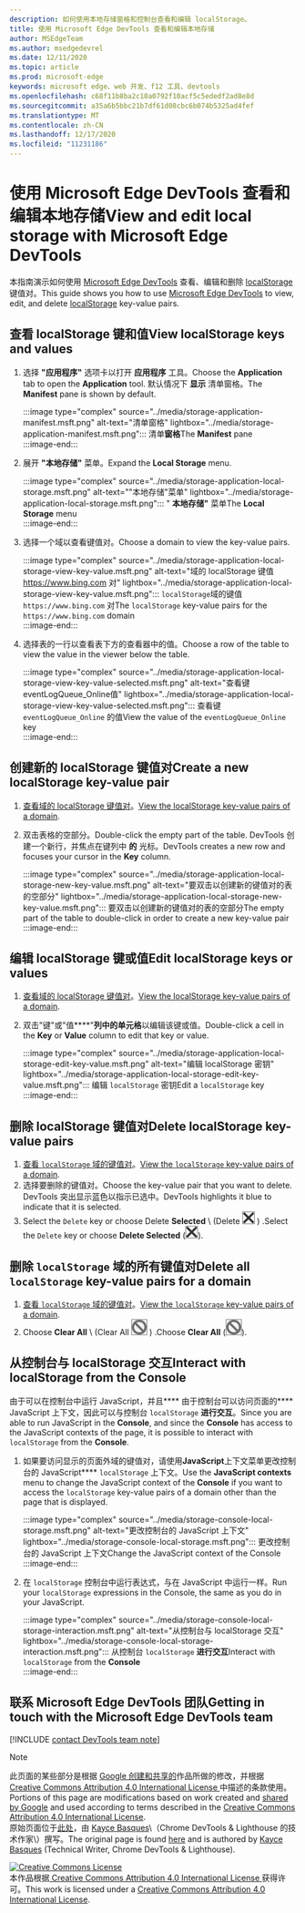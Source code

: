 ```yaml
---
description: 如何使用本地存储窗格和控制台查看和编辑 localStorage。
title: 使用 Microsoft Edge DevTools 查看和编辑本地存储
author: MSEdgeTeam
ms.author: msedgedevrel
ms.date: 12/11/2020
ms.topic: article
ms.prod: microsoft-edge
keywords: microsoft edge、web 开发、f12 工具、devtools
ms.openlocfilehash: c68f11b8ba2c10a0792f10acf5c5ededf2ad8e8d
ms.sourcegitcommit: a35a6b5bbc21b7df61d08cbc6b074b5325ad4fef
ms.translationtype: MT
ms.contentlocale: zh-CN
ms.lasthandoff: 12/17/2020
ms.locfileid: "11231186"
---
```

<!-- Copyright Kayce Basques 

   Licensed under the Apache License, Version 2.0 (the "License");
   you may not use this file except in compliance with the License.
   You may obtain a copy of the License at

       https://www.apache.org/licenses/LICENSE-2.0

   Unless required by applicable law or agreed to in writing, software
   distributed under the License is distributed on an "AS IS" BASIS,
   WITHOUT WARRANTIES OR CONDITIONS OF ANY KIND, either express or implied.
   See the License for the specific language governing permissions and
   limitations under the License.  -->  

# <span data-ttu-id="d71d7-104">使用 Microsoft Edge DevTools 查看和编辑本地存储</span><span class="sxs-lookup"><span data-stu-id="d71d7-104">View and edit local storage with Microsoft Edge DevTools</span></span>  

<span data-ttu-id="d71d7-105">本指南演示如何使用 [Microsoft Edge DevTools][MicrosoftEdgeDevTools] 查看、编辑和删除 [localStorage][MDNWindowsLocalStorage] 键值对。</span><span class="sxs-lookup"><span data-stu-id="d71d7-105">This guide shows you how to use [Microsoft Edge DevTools][MicrosoftEdgeDevTools] to view, edit, and delete [localStorage][MDNWindowsLocalStorage] key-value pairs.</span></span>  

## <span data-ttu-id="d71d7-106">查看 localStorage 键和值</span><span class="sxs-lookup"><span data-stu-id="d71d7-106">View localStorage keys and values</span></span>  

1.  <span data-ttu-id="d71d7-107">选择 **"应用程序"** 选项卡以打开 **应用程序** 工具。</span><span class="sxs-lookup"><span data-stu-id="d71d7-107">Choose the **Application** tab to open the **Application** tool.</span></span>  <span data-ttu-id="d71d7-108">默认情况下 **显示** 清单窗格。</span><span class="sxs-lookup"><span data-stu-id="d71d7-108">The **Manifest** pane is shown by default.</span></span>  
    
    :::image type="complex" source="../media/storage-application-manifest.msft.png" alt-text="清单窗格" lightbox="../media/storage-application-manifest.msft.png":::
       <span data-ttu-id="d71d7-110">清单**窗格**</span><span class="sxs-lookup"><span data-stu-id="d71d7-110">The **Manifest** pane</span></span>  
    :::image-end:::  
    
1.  <span data-ttu-id="d71d7-111">展开 **"本地存储"** 菜单。</span><span class="sxs-lookup"><span data-stu-id="d71d7-111">Expand the **Local Storage** menu.</span></span>  
    
    :::image type="complex" source="../media/storage-application-local-storage.msft.png" alt-text=""本地存储"菜单" lightbox="../media/storage-application-local-storage.msft.png":::
       <span data-ttu-id="d71d7-113">" **本地存储"** 菜单</span><span class="sxs-lookup"><span data-stu-id="d71d7-113">The **Local Storage** menu</span></span>  
    :::image-end:::  
    
1.  <span data-ttu-id="d71d7-114">选择一个域以查看键值对。</span><span class="sxs-lookup"><span data-stu-id="d71d7-114">Choose a domain to view the key-value pairs.</span></span>  
    
    :::image type="complex" source="../media/storage-application-local-storage-view-key-value.msft.png" alt-text="域的 localStorage 键值 https://www.bing.com 对" lightbox="../media/storage-application-local-storage-view-key-value.msft.png":::
       <span data-ttu-id="d71d7-116">`localStorage`域的键值 `https://www.bing.com` 对</span><span class="sxs-lookup"><span data-stu-id="d71d7-116">The `localStorage` key-value pairs for the `https://www.bing.com` domain</span></span>  
    :::image-end:::  
    
1.  <span data-ttu-id="d71d7-117">选择表的一行以查看表下方的查看器中的值。</span><span class="sxs-lookup"><span data-stu-id="d71d7-117">Choose a row of the table to view the value in the viewer below the table.</span></span>  
    
    :::image type="complex" source="../media/storage-application-local-storage-view-key-value-selected.msft.png" alt-text="查看键eventLogQueue_Online值" lightbox="../media/storage-application-local-storage-view-key-value-selected.msft.png":::
       <span data-ttu-id="d71d7-119">查看键 `eventLogQueue_Online` 的值</span><span class="sxs-lookup"><span data-stu-id="d71d7-119">View the value of the `eventLogQueue_Online` key</span></span>  
    :::image-end:::  
    
## <span data-ttu-id="d71d7-120">创建新的 localStorage 键值对</span><span class="sxs-lookup"><span data-stu-id="d71d7-120">Create a new localStorage key-value pair</span></span>  

1.  <span data-ttu-id="d71d7-121">[查看域的 localStorage 键值对](#view-localstorage-keys-and-values)。</span><span class="sxs-lookup"><span data-stu-id="d71d7-121">[View the localStorage key-value pairs of a domain](#view-localstorage-keys-and-values).</span></span>  
1.  <span data-ttu-id="d71d7-122">双击表格的空部分。</span><span class="sxs-lookup"><span data-stu-id="d71d7-122">Double-click the empty part of the table.</span></span>  <span data-ttu-id="d71d7-123">DevTools 创建一个新行，并焦点在键列中 **的** 光标。</span><span class="sxs-lookup"><span data-stu-id="d71d7-123">DevTools creates a new row and focuses your cursor in the **Key** column.</span></span>  
    
    :::image type="complex" source="../media/storage-application-local-storage-new-key-value.msft.png" alt-text="要双击以创建新的键值对的表的空部分" lightbox="../media/storage-application-local-storage-new-key-value.msft.png":::
       <span data-ttu-id="d71d7-125">要双击以创建新的键值对的表的空部分</span><span class="sxs-lookup"><span data-stu-id="d71d7-125">The empty part of the table to double-click in order to create a new key-value pair</span></span>  
    :::image-end:::  
    
## <span data-ttu-id="d71d7-126">编辑 localStorage 键或值</span><span class="sxs-lookup"><span data-stu-id="d71d7-126">Edit localStorage keys or values</span></span>  

1.  <span data-ttu-id="d71d7-127">[查看域的 localStorage 键值对](#view-localstorage-keys-and-values)。</span><span class="sxs-lookup"><span data-stu-id="d71d7-127">[View the localStorage key-value pairs of a domain](#view-localstorage-keys-and-values).</span></span>  
1.  <span data-ttu-id="d71d7-128">双击"键"或"值\*\*\*\*"**列中的单元格**以编辑该键或值。</span><span class="sxs-lookup"><span data-stu-id="d71d7-128">Double-click a cell in the **Key** or **Value** column to edit that key or value.</span></span>  
    
    :::image type="complex" source="../media/storage-application-local-storage-edit-key-value.msft.png" alt-text="编辑 localStorage 密钥" lightbox="../media/storage-application-local-storage-edit-key-value.msft.png":::
       <span data-ttu-id="d71d7-130">编辑 `localStorage` 密钥</span><span class="sxs-lookup"><span data-stu-id="d71d7-130">Edit a `localStorage` key</span></span>  
    :::image-end:::  
    
## <span data-ttu-id="d71d7-131">删除 localStorage 键值对</span><span class="sxs-lookup"><span data-stu-id="d71d7-131">Delete localStorage key-value pairs</span></span>  

1.  <span data-ttu-id="d71d7-132">[查看 `localStorage` 域的键值对](#view-localstorage-keys-and-values)。</span><span class="sxs-lookup"><span data-stu-id="d71d7-132">[View the `localStorage` key-value pairs of a domain](#view-localstorage-keys-and-values).</span></span>  
1.  <span data-ttu-id="d71d7-133">选择要删除的键值对。</span><span class="sxs-lookup"><span data-stu-id="d71d7-133">Choose the key-value pair that you want to delete.</span></span>  <span data-ttu-id="d71d7-134">DevTools 突出显示蓝色以指示已选中。</span><span class="sxs-lookup"><span data-stu-id="d71d7-134">DevTools highlights it blue to indicate that it is selected.</span></span>  
1.  <span data-ttu-id="d71d7-135">Select the `Delete` key or choose Delete **Selected** \ (Delete ![ Selected ][ImageDeleteIcon] \) .</span><span class="sxs-lookup"><span data-stu-id="d71d7-135">Select the `Delete` key or choose **Delete Selected** \(![Delete Selected][ImageDeleteIcon]\).</span></span>  
    
## <span data-ttu-id="d71d7-136">删除 `localStorage` 域的所有键值对</span><span class="sxs-lookup"><span data-stu-id="d71d7-136">Delete all `localStorage` key-value pairs for a domain</span></span>  

1.  <span data-ttu-id="d71d7-137">[查看 `localStorage` 域的键值对](#view-localstorage-keys-and-values)。</span><span class="sxs-lookup"><span data-stu-id="d71d7-137">[View the `localStorage` key-value pairs of a domain](#view-localstorage-keys-and-values).</span></span>  
1.  <span data-ttu-id="d71d7-138">Choose **Clear All** \ (Clear All ![ ][ImageClearIcon] \) .</span><span class="sxs-lookup"><span data-stu-id="d71d7-138">Choose **Clear All** \(![Clear All][ImageClearIcon]\).</span></span>  
    
## <span data-ttu-id="d71d7-139">从控制台与 localStorage 交互</span><span class="sxs-lookup"><span data-stu-id="d71d7-139">Interact with localStorage from the Console</span></span>  

<span data-ttu-id="d71d7-140">由于可以在控制台中运行 JavaScript，并且\*\*\*\* 由于控制台可以访问页面的\*\*\*\* JavaScript 上下文，因此可以与控制台 `localStorage` **进行交互**。</span><span class="sxs-lookup"><span data-stu-id="d71d7-140">Since you are able to run JavaScript in the **Console**, and since the **Console** has access to the JavaScript contexts of the page, it is possible to interact with `localStorage` from the **Console**.</span></span>  

1.  <span data-ttu-id="d71d7-141">如果要访问显示的页面外域的键值对，请使用**JavaScript**上下文菜单更改控制台的 JavaScript\*\*\*\* `localStorage` 上下文。</span><span class="sxs-lookup"><span data-stu-id="d71d7-141">Use the **JavaScript contexts** menu to change the JavaScript context of the **Console** if you want to access the `localStorage` key-value pairs of a domain other than the page that is displayed.</span></span>  
    
    :::image type="complex" source="../media/storage-console-local-storage.msft.png" alt-text="更改控制台的 JavaScript 上下文" lightbox="../media/storage-console-local-storage.msft.png":::
       <span data-ttu-id="d71d7-143">更改控制台的 JavaScript 上下文</span><span class="sxs-lookup"><span data-stu-id="d71d7-143">Change the JavaScript context of the Console</span></span>  
    :::image-end:::  
    
1.  <span data-ttu-id="d71d7-144">在 `localStorage` 控制台中运行表达式，与在 JavaScript 中运行一样。</span><span class="sxs-lookup"><span data-stu-id="d71d7-144">Run your `localStorage` expressions in the Console, the same as you do in your JavaScript.</span></span>  
    
    :::image type="complex" source="../media/storage-console-local-storage-interaction.msft.png" alt-text="从控制台与 localStorage 交互" lightbox="../media/storage-console-local-storage-interaction.msft.png":::
       <span data-ttu-id="d71d7-146">从控制台 `localStorage` **进行交互**</span><span class="sxs-lookup"><span data-stu-id="d71d7-146">Interact with `localStorage` from the **Console**</span></span>  
    :::image-end:::  
    
## <span data-ttu-id="d71d7-147">联系 Microsoft Edge DevTools 团队</span><span class="sxs-lookup"><span data-stu-id="d71d7-147">Getting in touch with the Microsoft Edge DevTools team</span></span>  

[!INCLUDE [contact DevTools team note](../includes/contact-devtools-team-note.md)]  

<!-- image links -->  

[ImageClearIcon]: ../media/clear-icon.msft.png  
[ImageDeleteIcon]: ../media/delete-icon.msft.png  

<!-- links -->  

[MicrosoftEdgeDevTools]: ../../devtools-guide-chromium/index.md "Microsoft Edge (Chromium) 开发人员工具 |Microsoft Docs"  

[MDNWindowsLocalStorage]: https://developer.mozilla.org/docs/Web/API/Window/localStorage "Window.localStorage |MDN"  

> [!NOTE]
> <span data-ttu-id="d71d7-150">此页面的某些部分是根据 [Google 创建和共享的][GoogleSitePolicies]作品所做的修改，并根据[ Creative Commons Attribution 4.0 International License ][CCA4IL]中描述的条款使用。</span><span class="sxs-lookup"><span data-stu-id="d71d7-150">Portions of this page are modifications based on work created and [shared by Google][GoogleSitePolicies] and used according to terms described in the [Creative Commons Attribution 4.0 International License][CCA4IL].</span></span>  
> <span data-ttu-id="d71d7-151">原始页面位于[此处](https://developers.google.com/web/tools/chrome-devtools/storage/localstorage)，由 [Kayce Basques][KayceBasques]\（Chrome DevTools \& Lighthouse 的技术作家\）撰写。</span><span class="sxs-lookup"><span data-stu-id="d71d7-151">The original page is found [here](https://developers.google.com/web/tools/chrome-devtools/storage/localstorage) and is authored by [Kayce Basques][KayceBasques] \(Technical Writer, Chrome DevTools \& Lighthouse\).</span></span>  

[![Creative Commons License][CCby4Image]][CCA4IL]  
<span data-ttu-id="d71d7-153">本作品根据[ Creative Commons Attribution 4.0 International License ][CCA4IL]获得许可。</span><span class="sxs-lookup"><span data-stu-id="d71d7-153">This work is licensed under a [Creative Commons Attribution 4.0 International License][CCA4IL].</span></span>  

[CCA4IL]: https://creativecommons.org/licenses/by/4.0  
[CCby4Image]: https://i.creativecommons.org/l/by/4.0/88x31.png  
[GoogleSitePolicies]: https://developers.google.com/terms/site-policies  
[KayceBasques]: https://developers.google.com/web/resources/contributors/kaycebasques  
